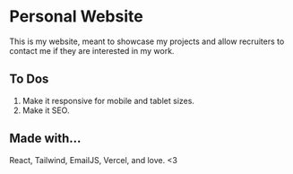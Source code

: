 # Personal Website
This is my website, meant to showcase my projects and allow recruiters to contact me if they are interested in my work.

## To Dos
1. Make it responsive for mobile and tablet sizes.
2. Make it SEO.

## Made with...
React, Tailwind, EmailJS, Vercel, and love. <3
